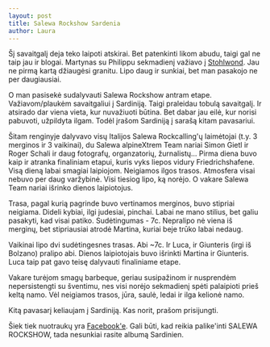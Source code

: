 ```yaml
---
layout: post
title: Salewa Rockshow Sardenia
author: Laura
---
```


Šį savaitgalį deja teko laipoti atskirai. Bet patenkinti likom abudu, taigi gal ne taip jau ir blogai. Martynas su Philippu sekmadienį važiavo į [Stohlwond](http://www.x63.it/?Innerratschings-Stohlwond). Jau ne pirmą kartą džiaugėsi granitu. Lipo daug ir sunkiai, bet man pasakojo ne per daugiausiai.

<!--break-->

O man pasisekė sudalyvauti Salewa Rockshow antram etape. Važiavom/plaukėm savaitgaliui į Sardiniją. Taigi praleidau tobulą savaitgalį. Ir atsirado dar viena vieta, kur nuvažiuoti būtina. Bet dabar jau eilė, kur norisi pabuvoti, užpildyta ilgam. Todėl įrašom Sardiniją į sarašą kitam pavasariui.

Šitam renginyje dalyvavo visų Italijos Salewa Rockcalling'ų laimėtojai (t.y. 3 merginos ir 3 vaikinai), du Salewa alpineXtrem Team nariai Simon Gietl ir Roger Schali ir daug fotografų, organzatorių, žurnalistų... Pirma diena buvo kaip ir atranka finaliniam etapui, kuris vyks liepos vidury Friedrichshafene. Visą dieną labai smagiai laipiojom. Neigiamos ilgos trasos. Atmosfera visai nebuvo per daug varžybinė. Visi tiesiog lipo, ką norėjo. O vakare Salewa Team nariai išrinko dienos laipiotojus.

Trasa, pagal kurią pagrinde buvo vertinamos merginos, buvo stipriai neigiama. Dideli kybiai, ilgi judesiai, pinchai. Labai ne mano stilius, bet galiu pasakyti, kad visai patiko. Sudėtingumas - 7c. Nepralipo nė viena iš merginų, bet stipriausiai atrodė Martina, kuriai beje trūko labai nedaug.

Vaikinai lipo dvi sudėtingesnes trasas. Abi ~7c. Ir Luca, ir Giunteris (irgi iš Bolzano) pralipo abi. Dienos laipiotojais buvo išrinkti Martina ir Giunteris. Luca taip pat gavo teisę dalyvauti finaliniame etape. 

Vakare turėjom smagų barbeque, geriau susipažinom ir nusprendėm nepersistengti su šventimu, nes visi norėjo sekmadienį spėti palaipioti prieš keltą namo. Vėl neigiamos trasos, jūra, saulė, ledai ir ilga kelionė namo.

Kitą pavasarį keliaujam į Sardiniją. Kas norit, prašom prisijungti.

Šiek tiek nuotraukų yra [Facebook'e](http://www.facebook.com/media/set/?set=a.438085156210885.106703.109172672435470&type=1). Gali būti, kad reikia palike'inti SALEWA ROCKSHOW, tada nesunkiai rasite albumą Sardinien.
